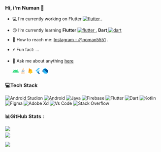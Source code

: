 ### Hi, i'm Numan 👋

- 💻 I’m currently working on Flutter  <a href="https://flutter.dev" target="_blank"> <img src="https://www.vectorlogo.zone/logos/flutterio/flutterio-icon.svg" alt="flutter" width="17" height="17"/> </a> .
- 🙃 I’m currently learning **Flutter** <a href="https://flutter.dev" target="_blank"> <img src="https://www.vectorlogo.zone/logos/flutterio/flutterio-icon.svg" alt="flutter" width="17" height="17"/> </a>, **Dart**<a href="https://dart.dev" target="_blank"> <img src="https://www.vectorlogo.zone/logos/dartlang/dartlang-icon.svg" alt="dart" width="17" height="17"/> </a> 
- 📱 How to reach me: [Instagram - @noman5551](https://instagram.com/noman5551) .
- ⚡ Fun fact: ...
- 💬 Ask me about anything [here](https://github.com/numanuddin1/numanuddin1/issues)

   <code><img height="20" src="https://raw.githubusercontent.com/github/explore/80688e429a7d4ef2fca1e82350fe8e3517d3494d/topics/android/android.png"></code>
<code><img height="20" src="https://raw.githubusercontent.com/github/explore/80688e429a7d4ef2fca1e82350fe8e3517d3494d/topics/java/java.png"></code>
<code><img height="20" src="https://raw.githubusercontent.com/github/explore/80688e429a7d4ef2fca1e82350fe8e3517d3494d/topics/firebase/firebase.png"></code>
<code><img height="20" src="https://raw.githubusercontent.com/github/explore/80688e429a7d4ef2fca1e82350fe8e3517d3494d/topics/flutter/flutter.png"></code>
<code><img height="20" src="https://raw.githubusercontent.com/github/explore/80688e429a7d4ef2fca1e82350fe8e3517d3494d/topics/dart/dart.png"></code> 

### 💻Tech Stack
![Android Studion](https://img.shields.io/badge/Android_Studio-3DDC84?style=for-the-badge&logo=android-studio&logoColor=white) ![Android](https://img.shields.io/badge/android-%23EBff0.svg?style=for-the-badge&logo=android&logoColor=white) ![Java](https://img.shields.io/badge/java-CC342D?style=for-the-badge&logo=java&logoColor=white) ![Firebase](https://img.shields.io/badge/firebase-%23039BE5.svg?style=for-the-badge&logo=firebase) ![Flutter](https://img.shields.io/badge/Flutter-%2302569B.svg?style=for-the-badge&logo=Flutter&logoColor=white) ![Dart](https://img.shields.io/badge/dart-%230175C2.svg?style=for-the-badge&logo=dart&logoColor=white) ![Kotlin](https://img.shields.io/badge/kotlin-%23663399.svg?style=for-the-badge&logo=kotlin&logoColor=orange)   ![Figma](https://img.shields.io/badge/figma-%23F24E1E.svg?style=for-the-badge&logo=figma&logoColor=white) ![Adobe Xd](https://img.shields.io/badge/Adobe%20XD-470137?style=for-the-badge&logo=Adobe%20XD&logoColor=#FF61F6)
![Vs Code](https://img.shields.io/badge/Visual_Studio_Code-0078D4?style=for-the-badge&logo=visual%20studio%20code&logoColor=white)
![Stack Overflow](https://img.shields.io/badge/Stack_Overflow-FE7A16?style=for-the-badge&logo=stack-overflow&logoColor=white)
### 📊GitHub Stats :
![](https://github-readme-stats.vercel.app/api?username=numanuddin1&show_icons=true&include_all_commits=true&theme=dark&hide_border=true)<br/>
<a href="https://github.com/numanuddin1/github-readme-stats"><img align="center" src="https://github-readme-stats.vercel.app/api/top-langs/?username=numanuddin1&layout=compact&theme=dark&hide_border=tru" /></a>

![](https://visitor-badge.glitch.me/badge?page_id=numanuddin1.numanuddin1)

<!--  ![Gradle](https://img.shields.io/badge/Gradle-02303A.svg?style=for-the-badge&logo=Gradle&logoColor=green) -->
